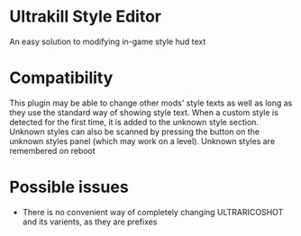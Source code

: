 # Ultrakill Style Editor
An easy solution to modifying in-game style hud text
# Compatibility
This plugin may be able to change other mods' style texts as well as long as they use the standard way of showing style text. When a custom style is detected for the first time, it is added to the unknown style section. Unknown styles can also be scanned by pressing the button on the unknown styles panel (which may work on a level). Unknown styles are remembered on reboot
# Possible issues
* There is no convenient way of completely changing ULTRARICOSHOT and its varients, as they are prefixes
